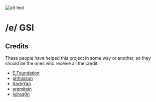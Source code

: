 ![alt text][logo]

[logo]:[[https://crdroid.net/img/logo.png](https://community.e.foundation/uploads/default/original/1X/281cdc5a2b518e29ee6ca33375e93d4cc6e73f4c.png)](https://community.e.foundation/uploads/default/original/1X/281cdc5a2b518e29ee6ca33375e93d4cc6e73f4c.png) "E ROM"

# /e/ GSI

## Credits
These people have helped this project in some way or another, so they should be the ones who receive all the credit:
- [E.Foundation]([https://download.pixelexperience.org/about](https://e.foundation/about-e/))
- [phhusson](https://github.com/phhusson)
- [AndyYan](https://github.com/AndyCGYan)
- [eremitein](https://github.com/eremitein)
- [kdrag0n](https://github.com/kdrag0n)

